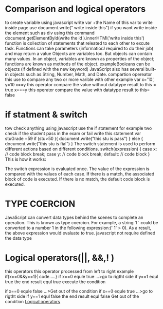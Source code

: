 # Comparison and logical operators

to create variable using javascript write var +the Name of this var to write inside page use document.write(" write inside this") if you want write inside the element such as div using this command
document.getElementById(write the id ).innerHTMl('write inside this')
function is collection of statements  that releated to each other to excute  task.
Functions can take parameters (informatiorJ required
to do their job) and may return a value
Objects are variables too. But objects can contain many values.
In an object, variables are known as properties of the
object; functions are known as methods of the object. 
 exampleBooleans can be objects (if defined with the new keyword)
JavaScript also has several built-in objects such as
String, Number, Math, and Date. 
compartion  opereator
this use to compare any two or more varible with other
 example 
 var x='10',
     y=10
x==y this operator compare the value without datatype result to this = true
x===y this  operator compare the value with datatype result to this= false
# if statment & switch
tow check anything using javascript use the if statement for example two check if the student pass in the exam or fail write this statement
var stuGrade =59
if (stu>50 ){
document.write("this stu is pass")
} else {
document.write("this stu is fial")
}
The switch statement is used to perform different actions based on different conditions.
switch(expression) {
  case x:
    // code block
    break;
  case y:
    // code block
    break;
  default:
    // code block
}
This is how it works:

The switch expression is evaluated once.
The value of the expression is compared with the values of each case.
If there is a match, the associated block of code is executed.
If there is no match, the default code block is executed.
# TYPE COERCION
JavaScript can convert data
types behind the scenes to
complete an operation. This is
known as type coercion. For
example, a string 'l ' could be
converted to a number 1 in the
following expression:(' 1' > 0).
As a result, the above expression
would evaluate to true. 
javascript not require defined the data type
# Logical operators(||, &&,! )
this operators 
this operator processed from left to right
example 
if(x==0&&y==1){
code.....}
if x==0 equle true ...>go to rigtht side if y==1 equl  true the end result equl true execute the condition

if x==0 equle false  ...>Get out of the condition
if x==0 equle true ...>go to rigtht side if y==1 equl  false the end result equl false  Get out of the condition
[Logical operators](https://cnx.org/resources/0d6b87c996be8ae6d0efc70c073db6c59a8ce817/scr0360-02.jpg)


